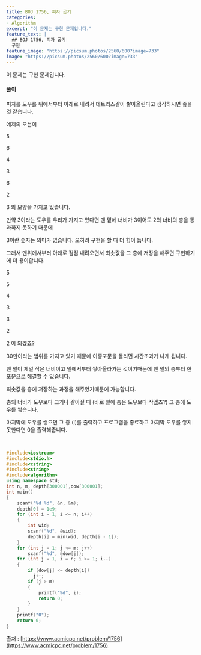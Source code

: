 ```yaml
---
title: BOJ 1756, 피자 굽기
categories:
- Algorithm
excerpt: "이 문제는 구현 문제입니다."
feature_text: |
  ## BOJ 1756, 피자 굽기
  구현
feature_image: "https://picsum.photos/2560/600?image=733"
image: "https://picsum.photos/2560/600?image=733"
---
```


이 문제는 구현 문제입니다.

<h4>풀이</h4> 
피자를 도우를 위에서부터 아래로 내려서 테트리스같이 쌓아올린다고 생각하시면 좋을 것 같습니다.

예제의 오븐이

5

6

4

3

6

2

3 의 모양을 가지고 있습니다.

만약 3이라는 도우를 우리가 가지고 있다면 맨 밑에 너비가 3이어도 2의 너비의 층을 통과하지 못하기 때문에

3이란 숫자는 의미가 없습니다.  오히려 구현을 할 때 더 힘이 듭니다.

그래서 맨위에서부터 아래로 점점 내려오면서 최솟값을 그 층에 저장을 해주면 구현하기에 더 용이합니다.

5

5

4

3

3

2

2 이 되겠죠?

30만이라는 범위를 가지고 있기 때문에 이중포문을 돌리면 시간초과가 나게 됩니다.

맨 밑이 제일 작은 너비이고 밑에서부터 쌓아올라가는 것이기때문에 맨 밑의 층부터 한 포문으로 해결할 수 있습니다.

최솟값을 층에 저장하는 과정을 해주었기때문에 가능합니다. 

층의 너비가 도우보다 크거나 같아질 때 (바로 밑에 층은 도우보다 작겠죠?) 그 층에 도우를 쌓습니다.

마지막에 도우를 쌓으면 그 층 (i)를 출력하고 프로그램을 종료하고 마지막 도우를 쌓지 못한다면 0을 출력해줍니다.

​
```c++
#include<iostream>
#include<stdio.h>
#include<cstring>
#include<string>
#include<algorithm>
using namespace std;
int n, m, depth[300001],dow[300001];
int main()
{
	scanf("%d %d", &n, &m);
	depth[0] = 1e9;
	for (int i = 1; i <= n; i++)
	{
		int wid;
		scanf("%d", &wid);
		depth[i] = min(wid, depth[i - 1]);
	}
	for (int j = 1; j <= m; j++)
		scanf("%d", &dow[j]);
	for (int j = 1, i = n; i >= 1; i--)
	{
		if (dow[j] <= depth[i])
		  j++;
		if (j > m)
		{
			printf("%d", i);
			return 0;
		}
	}
	printf("0");
	return 0;
}
```

출처 : [https://www.acmicpc.net/problem/1756](https://www.acmicpc.net/problem/1756)
